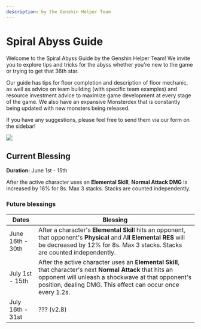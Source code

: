 ```yaml
---
description: by the Genshin Helper Team
---
```


# Spiral Abyss Guide

Welcome to the Spiral Abyss Guide by the Genshin Helper Team! We invite you to explore tips and tricks for the abyss whether you're new to the game or trying to get that 36th star.

Our guide has tips for floor completion and description of floor mechanic, as well as advice on team building (with specific team examples) and resource investment advice to maximize game development at every stage of the game. We also have an expansive Monsterdex that is constantly being updated with new monsters being released.

If you have any suggestions, please feel free to send them via our form on the sidebar!

![](.gitbook/assets/spiral\_abyss\_banner\_no\_text.jpg)

## Current Blessing

**Duration:** June 1st - 15th

After the active character uses an **Elemental Skill**, **Normal Attack DMG** is increased by 16% for 8s. Max 3 stacks. Stacks are counted independently.

### Future blessings

| Dates            | Blessing                                                                                                                                                                                                                        |
| ---------------- | ------------------------------------------------------------------------------------------------------------------------------------------------------------------------------------------------------------------------------- |
| June 16th - 30th | After a character's **Elemental Skil**l hits an opponent, that opponent's **Physical** and A**ll Elemental RES** will be decreased by 12% for 8s. Max 3 stacks. Stacks are counted independently.                               |
| July 1st - 15th  | After the active character uses an **Elemental Skill**, that character's next **Normal Attack** that hits an opponent will unleash a shockwave at that opponent's position, dealing DMG. This effect can occur once every 1.2s. |
| July 16th - 31st | ??? (v2.8)                                                                                                                                                                                                                      |
